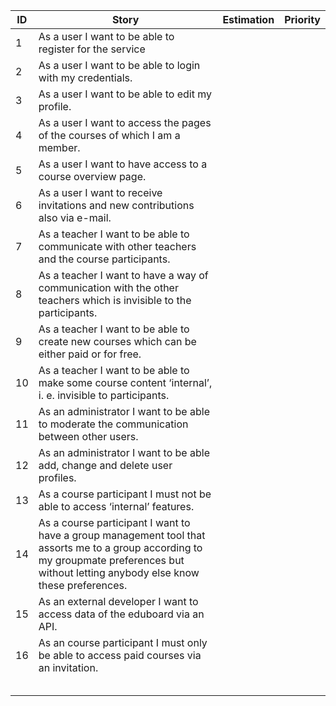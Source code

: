 | ID 	| Story 	| Estimation 	| Priority 	|
|----	|------------------------------------------------------------------------------------------------------------------------------------------------------------------------------------------	|------------	|----------	|
| 1 	| As a user I want to be able to register for the service 	|  	|  	|
| 2 	| As a user I want to be able to login with my credentials. 	|  	|  	|
| 3 	| As a user I want to be able to edit my profile. 	|  	|  	|
| 4 	| As a user I want to access the pages of the courses of which I am a member. 	|  	|  	|
| 5 	| As a user I want to have access to a course overview page. 	|  	|  	|
| 6 	| As a user I want to receive invitations and new contributions also via e-mail. 	|  	|  	|
| 7 	| As a teacher I want to be able to communicate with other teachers and the course participants. 	|  	|  	|
| 8 	| As a teacher I want to have a way of communication with the other teachers which is invisible to the participants. 	|  	|  	|
| 9 	| As a teacher I want to be able to create new courses which can be either paid or for free. 	|  	|  	|
| 10 	| As a teacher I want to be able to make some course content ‘internal’, i. e. invisible to participants. 	|  	|  	|
| 11 	| As an administrator I want to be able to moderate the communication between other users. 	|  	|  	|
| 12 	| As an administrator I want to be able add, change and delete user profiles. 	|  	|  	|
| 13 	| As a course participant I must not be able to access ‘internal’ features. 	|  	|  	|
| 14 	| As a course participant I want to have a group management tool that assorts me to a group according to my groupmate preferences but without letting anybody else know these preferences. 	|  	|  	|
| 15 	| As an external developer I want to access data of the eduboard via an API. 	|  	|  	|
| 16 	| As an course participant I must only be able to access paid courses via an invitation. 	|  	|  	|
|  	|  	|  	|  	|
|  	|  	|  	|  	|
|  	|  	|  	|  	|
|  	|  	|  	|  	|
|  	|  	|  	|  	|
